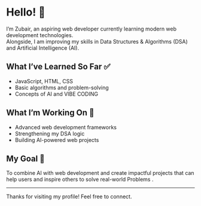 # Hello! 👋

I’m Zubair, an aspiring web developer currently learning modern web development technologies.  
Alongside, I am improving my skills in Data Structures & Algorithms (DSA) and Artificial Intelligence (AI).

## What I’ve Learned So Far ✅

- JavaScript, HTML, CSS  
- Basic algorithms and problem-solving  
- Concepts of AI and VIBE CODING  

## What I’m Working On 🚀

- Advanced web development frameworks  
- Strengthening my DSA logic  
- Building AI-powered web projects  

## My Goal 🎯

To combine AI with web development and create impactful projects that can help users and inspire others to solve real-world Problems
.

---

Thanks for visiting my profile! Feel free to connect.

